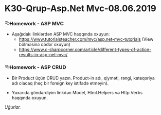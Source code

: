 # K30-Qrup-Asp.Net Mvc-08.06.2019
<article class="markdown-body entry-content p-5" itemprop="text">
<h3><a id="user-content-homework---asp-mvc" class="anchor" aria-hidden="true" href="#homework---asp-mvc"><svg class="octicon octicon-link" viewBox="0 0 16 16" version="1.1" width="16" height="16" aria-hidden="true"><path fill-rule="evenodd" d="M4 9h1v1H4c-1.5 0-3-1.69-3-3.5S2.55 3 4 3h4c1.45 0 3 1.69 3 3.5 0 1.41-.91 2.72-2 3.25V8.59c.58-.45 1-1.27 1-2.09C10 5.22 8.98 4 8 4H4c-.98 0-2 1.22-2 2.5S3 9 4 9zm9-3h-1v1h1c1 0 2 1.22 2 2.5S13.98 12 13 12H9c-.98 0-2-1.22-2-2.5 0-.83.42-1.64 1-2.09V6.25c-1.09.53-2 1.84-2 3.25C6 11.31 7.55 13 9 13h4c1.45 0 3-1.69 3-3.5S14.5 6 13 6z"></path></svg></a>Homework - ASP MVC</h3>
<ul>
<li>Aşağıdakı linklərdən ASP MVC haqqında oxuyun:
<ul>
<li><a href="https://www.tutorialsteacher.com/mvc/asp.net-mvc-tutorials" rel="nofollow">https://www.tutorialsteacher.com/mvc/asp.net-mvc-tutorials</a> (View bölməsinə qədər oxuyun)</li>
<li><a href="https://www.c-sharpcorner.com/article/different-types-of-action-results-in-asp-net-mvc/" rel="nofollow">https://www.c-sharpcorner.com/article/different-types-of-action-results-in-asp-net-mvc/</a></li>
</ul>
</li>
</ul>
  <h3><a id="user-content-homework---asp-crud" class="anchor" aria-hidden="true" href="#homework---asp-crud"><svg class="octicon octicon-link" viewBox="0 0 16 16" version="1.1" width="16" height="16" aria-hidden="true"><path fill-rule="evenodd" d="M4 9h1v1H4c-1.5 0-3-1.69-3-3.5S2.55 3 4 3h4c1.45 0 3 1.69 3 3.5 0 1.41-.91 2.72-2 3.25V8.59c.58-.45 1-1.27 1-2.09C10 5.22 8.98 4 8 4H4c-.98 0-2 1.22-2 2.5S3 9 4 9zm9-3h-1v1h1c1 0 2 1.22 2 2.5S13.98 12 13 12H9c-.98 0-2-1.22-2-2.5 0-.83.42-1.64 1-2.09V6.25c-1.09.53-2 1.84-2 3.25C6 11.31 7.55 13 9 13h4c1.45 0 3-1.69 3-3.5S14.5 6 13 6z"></path></svg></a>Homework - ASP CRUD</h3>
  
  <ul>
<li>
<p>Bir Product üçün CRUD yazın. Product-in adı, qiyməti, rəngi, kateqoriya adı olacaq (heç bir foreign key istifadə etməyin).</p>
</li>
<li>
<p>Yuxarıda göndərdiyim linkdən Model, Html.Helpers və Http Verbs haqqında oxuyun.</p>
</li>
</ul>
<p><em> Uğurlar.</em></p>
</article>
